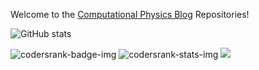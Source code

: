 <!--
**aromanro/aromanro** is a ✨ _special_ ✨ repository because its `README.md` (this file) appears on your GitHub profile.

Here are some ideas to get you started:

- 🔭 I’m currently working on ...
- 🌱 I’m currently learning ...
- 👯 I’m looking to collaborate on ...
- 🤔 I’m looking for help with ...
- 💬 Ask me about ...
- 📫 How to reach me: ...
- 😄 Pronouns: ...
- ⚡ Fun fact: ...
-->

Welcome to the [Computational Physics Blog](https://compphys.go.ro) Repositories!

![GitHub stats](https://github-readme-stats.vercel.app/api?username=aromanro&show_icons=true&theme=tokyonight&count_private=true)
<!--
![Top Langs](https://github-readme-stats.vercel.app/api/top-langs/?username=aromanro&theme=tokyonight&count_private=true&layout=compact)
-->
![codersrank-badge-img](https://cr-ss-service.azurewebsites.net/api/ScreenShot?widget=summary&username=aromanro?)
![codersrank-stats-img](https://cr-skills-chart-widget.azurewebsites.net/api/api?username=aromanro)
![](https://visitor-badge.laobi.icu/badge?page_id=aromanro.aromanro)

